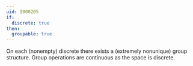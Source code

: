 ```yaml
---
uid: I000205
if:
  discrete: true
then:
  groupable: true
---
```

On each (nonempty) discrete there exists a (extremely nonunique) group structure. Group operations are continuous as the space is discrete.

